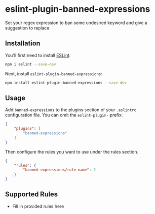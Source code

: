 # eslint-plugin-banned-expressions

Set your regex expression to ban some undesired keyword and give a suggestion to replace

## Installation

You'll first need to install [ESLint](https://eslint.org/):

```sh
npm i eslint --save-dev
```

Next, install `eslint-plugin-banned-expressions`:

```sh
npm install eslint-plugin-banned-expressions --save-dev
```

## Usage

Add `banned-expressions` to the plugins section of your `.eslintrc` configuration file. You can omit the `eslint-plugin-` prefix:

```json
{
    "plugins": [
        "banned-expressions"
    ]
}
```


Then configure the rules you want to use under the rules section.

```json
{
    "rules": {
        "banned-expressions/rule-name": 2
    }
}
```

## Supported Rules

* Fill in provided rules here


